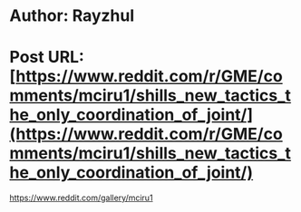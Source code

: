 # Author: Rayzhul
# Post URL: [https://www.reddit.com/r/GME/comments/mciru1/shills_new_tactics_the_only_coordination_of_joint/](https://www.reddit.com/r/GME/comments/mciru1/shills_new_tactics_the_only_coordination_of_joint/)


https://www.reddit.com/gallery/mciru1